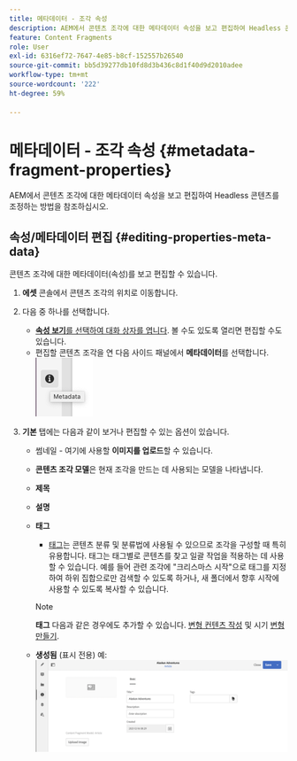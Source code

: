 ```yaml
---
title: 메타데이터 - 조각 속성
description: AEM에서 콘텐츠 조각에 대한 메타데이터 속성을 보고 편집하여 Headless 콘텐츠를 조정하는 방법을 참조하십시오.
feature: Content Fragments
role: User
exl-id: 6316ef72-7647-4e85-b8cf-152557b26540
source-git-commit: bb5d39277db10fd8d3b436c8d1f40d9d2010adee
workflow-type: tm+mt
source-wordcount: '222'
ht-degree: 59%

---
```


# 메타데이터 - 조각 속성 {#metadata-fragment-properties}

AEM에서 콘텐츠 조각에 대한 메타데이터 속성을 보고 편집하여 Headless 콘텐츠를 조정하는 방법을 참조하십시오.

## 속성/메타데이터 편집 {#editing-properties-meta-data}

콘텐츠 조각에 대한 메타데이터(속성)를 보고 편집할 수 있습니다.

1. **에셋** 콘솔에서 콘텐츠 조각의 위치로 이동합니다.
2. 다음 중 하나를 선택합니다.

   * [**속성 보기**&#x200B;를 선택하여 대화 상자를 엽니다](/help/assets/manage-assets.md#editing-properties). 볼 수도 있도록 열리면 편집할 수도 있습니다.
   * 편집할 콘텐츠 조각을 연 다음 사이드 패널에서 **메타데이터**&#x200B;를 선택합니다.
   ![메타데이터](assets/cfm-metadata-01.png)

3. **기본** 탭에는 다음과 같이 보거나 편집할 수 있는 옵션이 있습니다.

   * 썸네일 - 여기에 사용할 **이미지를 업로드**&#x200B;할 수 있습니다.
   * **콘텐츠 조각 모델**&#x200B;은 현재 조각을 만드는 데 사용되는 모델을 나타냅니다.
   * **제목**
   * **설명**
   * **태그**
      * [태그](/help/sites-authoring/tags.md)는 콘텐츠 분류 및 분류법에 사용될 수 있으므로 조각을 구성할 때 특히 유용합니다. 태그는 태그별로 콘텐츠를 찾고 일괄 작업을 적용하는 데 사용할 수 있습니다.
예를 들어 관련 조각에 &quot;크리스마스 시작&quot;으로 태그를 지정하여 하위 집합으로만 검색할 수 있도록 하거나, 새 폴더에서 향후 시작에 사용할 수 있도록 복사할 수 있습니다.
      >[!NOTE]
      >
      >**태그** 다음과 같은 경우에도 추가할 수 있습니다. [변형 컨텐츠 작성](/help/assets/content-fragments/content-fragments-variations.md#authoring-your-content) 및 시기 [변형 만들기](/help/assets/content-fragments/content-fragments-variations.md#creating-a-variation).

   * **생성됨** (표시 전용)
   예:
   ![메타데이터](assets/cfm-metadata-02.png)
